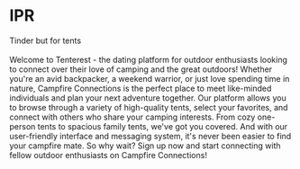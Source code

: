 # IPR
Tinder but for tents
<br>
<br>
Welcome to Tenterest - the dating platform for outdoor enthusiasts looking to connect over their love of camping and the great outdoors! Whether you're an avid backpacker, a weekend warrior, or just love spending time in nature, Campfire Connections is the perfect place to meet like-minded individuals and plan your next adventure together. Our platform allows you to browse through a variety of high-quality tents, select your favorites, and connect with others who share your camping interests. From cozy one-person tents to spacious family tents, we've got you covered. And with our user-friendly interface and messaging system, it's never been easier to find your campfire mate. So why wait? Sign up now and start connecting with fellow outdoor enthusiasts on Campfire Connections!
